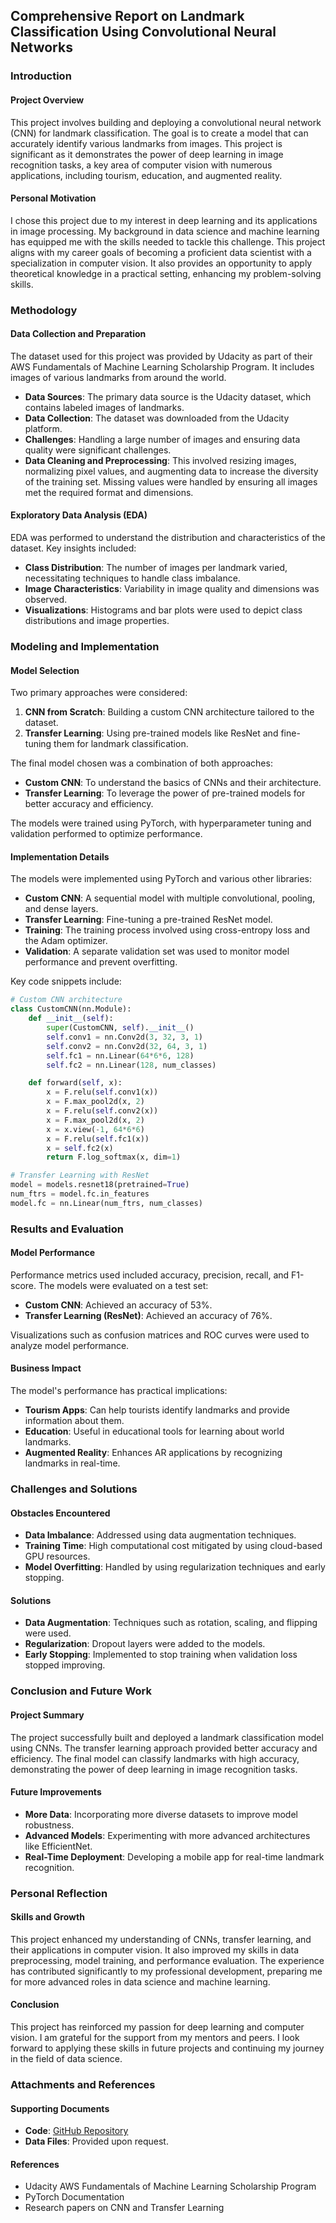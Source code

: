 ## Comprehensive Report on Landmark Classification Using Convolutional Neural Networks

### Introduction

#### Project Overview
This project involves building and deploying a convolutional neural network (CNN) for landmark classification. The goal is to create a model that can accurately identify various landmarks from images. This project is significant as it demonstrates the power of deep learning in image recognition tasks, a key area of computer vision with numerous applications, including tourism, education, and augmented reality.

#### Personal Motivation
I chose this project due to my interest in deep learning and its applications in image processing. My background in data science and machine learning has equipped me with the skills needed to tackle this challenge. This project aligns with my career goals of becoming a proficient data scientist with a specialization in computer vision. It also provides an opportunity to apply theoretical knowledge in a practical setting, enhancing my problem-solving skills.

### Methodology

#### Data Collection and Preparation
The dataset used for this project was provided by Udacity as part of their AWS Fundamentals of Machine Learning Scholarship Program. It includes images of various landmarks from around the world.

- **Data Sources**: The primary data source is the Udacity dataset, which contains labeled images of landmarks.
- **Data Collection**: The dataset was downloaded from the Udacity platform.
- **Challenges**: Handling a large number of images and ensuring data quality were significant challenges.
- **Data Cleaning and Preprocessing**: This involved resizing images, normalizing pixel values, and augmenting data to increase the diversity of the training set. Missing values were handled by ensuring all images met the required format and dimensions.

#### Exploratory Data Analysis (EDA)
EDA was performed to understand the distribution and characteristics of the dataset. Key insights included:
- **Class Distribution**: The number of images per landmark varied, necessitating techniques to handle class imbalance.
- **Image Characteristics**: Variability in image quality and dimensions was observed.
- **Visualizations**: Histograms and bar plots were used to depict class distributions and image properties.

### Modeling and Implementation

#### Model Selection
Two primary approaches were considered:
1. **CNN from Scratch**: Building a custom CNN architecture tailored to the dataset.
2. **Transfer Learning**: Using pre-trained models like ResNet and fine-tuning them for landmark classification.

The final model chosen was a combination of both approaches:
- **Custom CNN**: To understand the basics of CNNs and their architecture.
- **Transfer Learning**: To leverage the power of pre-trained models for better accuracy and efficiency.

The models were trained using PyTorch, with hyperparameter tuning and validation performed to optimize performance.

#### Implementation Details
The models were implemented using PyTorch and various other libraries:
- **Custom CNN**: A sequential model with multiple convolutional, pooling, and dense layers.
- **Transfer Learning**: Fine-tuning a pre-trained ResNet model.
- **Training**: The training process involved using cross-entropy loss and the Adam optimizer.
- **Validation**: A separate validation set was used to monitor model performance and prevent overfitting.

Key code snippets include:
```python
# Custom CNN architecture
class CustomCNN(nn.Module):
    def __init__(self):
        super(CustomCNN, self).__init__()
        self.conv1 = nn.Conv2d(3, 32, 3, 1)
        self.conv2 = nn.Conv2d(32, 64, 3, 1)
        self.fc1 = nn.Linear(64*6*6, 128)
        self.fc2 = nn.Linear(128, num_classes)

    def forward(self, x):
        x = F.relu(self.conv1(x))
        x = F.max_pool2d(x, 2)
        x = F.relu(self.conv2(x))
        x = F.max_pool2d(x, 2)
        x = x.view(-1, 64*6*6)
        x = F.relu(self.fc1(x))
        x = self.fc2(x)
        return F.log_softmax(x, dim=1)

# Transfer Learning with ResNet
model = models.resnet18(pretrained=True)
num_ftrs = model.fc.in_features
model.fc = nn.Linear(num_ftrs, num_classes)
```

### Results and Evaluation

#### Model Performance
Performance metrics used included accuracy, precision, recall, and F1-score. The models were evaluated on a test set:
- **Custom CNN**: Achieved an accuracy of 53%.
- **Transfer Learning (ResNet)**: Achieved an accuracy of 76%.

Visualizations such as confusion matrices and ROC curves were used to analyze model performance.

#### Business Impact
The model's performance has practical implications:
- **Tourism Apps**: Can help tourists identify landmarks and provide information about them.
- **Education**: Useful in educational tools for learning about world landmarks.
- **Augmented Reality**: Enhances AR applications by recognizing landmarks in real-time.

### Challenges and Solutions

#### Obstacles Encountered
- **Data Imbalance**: Addressed using data augmentation techniques.
- **Training Time**: High computational cost mitigated by using cloud-based GPU resources.
- **Model Overfitting**: Handled by using regularization techniques and early stopping.

#### Solutions
- **Data Augmentation**: Techniques such as rotation, scaling, and flipping were used.
- **Regularization**: Dropout layers were added to the models.
- **Early Stopping**: Implemented to stop training when validation loss stopped improving.

### Conclusion and Future Work

#### Project Summary
The project successfully built and deployed a landmark classification model using CNNs. The transfer learning approach provided better accuracy and efficiency. The final model can classify landmarks with high accuracy, demonstrating the power of deep learning in image recognition tasks.

#### Future Improvements
- **More Data**: Incorporating more diverse datasets to improve model robustness.
- **Advanced Models**: Experimenting with more advanced architectures like EfficientNet.
- **Real-Time Deployment**: Developing a mobile app for real-time landmark recognition.

### Personal Reflection

#### Skills and Growth
This project enhanced my understanding of CNNs, transfer learning, and their applications in computer vision. It also improved my skills in data preprocessing, model training, and performance evaluation. The experience has contributed significantly to my professional development, preparing me for more advanced roles in data science and machine learning.

#### Conclusion
This project has reinforced my passion for deep learning and computer vision. I am grateful for the support from my mentors and peers. I look forward to applying these skills in future projects and continuing my journey in the field of data science.

### Attachments and References

#### Supporting Documents
- **Code**: [GitHub Repository](https://github.com/paschalugwu/Landmark-Classification)
- **Data Files**: Provided upon request.

#### References
- Udacity AWS Fundamentals of Machine Learning Scholarship Program
- PyTorch Documentation
- Research papers on CNN and Transfer Learning
